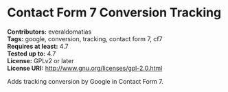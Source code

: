 # Contact Form 7 Conversion Tracking #  
**Contributors:** everaldomatias  
**Tags:** google, conversion, tracking, contact form 7, cf7  
**Requires at least:** 4.7  
**Tested up to:** 4.7  
**License:** GPLv2 or later  
**License URI:** http://www.gnu.org/licenses/gpl-2.0.html

Adds tracking conversion by Google in Contact Form 7.